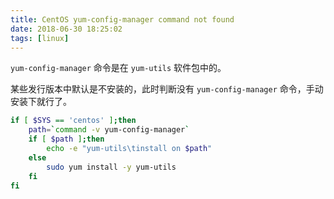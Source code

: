 ```yaml
---
title: CentOS yum-config-manager command not found
date: 2018-06-30 18:25:02
tags: [linux]
---
```


`yum-config-manager` 命令是在 `yum-utils` 软件包中的。

<!-- more --><!-- toc -->
某些发行版本中默认是不安装的，此时判断没有 `yum-config-manager` 命令，手动安装下就行了。

```bash
if [ $SYS == 'centos' ];then
    path=`command -v yum-config-manager`
    if [ $path ];then
        echo -e "yum-utils\tinstall on $path"
    else
        sudo yum install -y yum-utils
    fi
fi
```
